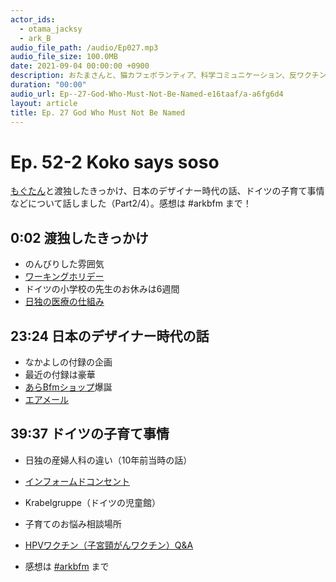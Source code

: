 ```yaml
---
actor_ids:
  - otama_jacksy
  - ark_B
audio_file_path: /audio/Ep027.mp3
audio_file_size: 100.0MB
date: 2021-09-04 00:00:00 +0900
description: おたまさんと、猫カフェボランティア、科学コミュニケーション、反ワクチン監視、ドラえもん、絶滅動物は蘇らせるべきか、ミッドサマー、保護猫のススメなどについて話しました。
duration: "00:00"
audio_url: Ep--27-God-Who-Must-Not-Be-Named-e16taaf/a-a6fg6d4
layout: article
title: Ep. 27 God Who Must Not Be Named
---
```


# Ep. 52-2 Koko says soso

[もぐたん](https://twitter.com/kokomakige)と渡独したきっかけ、日本のデザイナー時代の話、ドイツの子育て事情などについて話しました（Part2/4）。感想は #arkbfm まで！

## 0:02 渡独したきっかけ

* のんびりした雰囲気
* [ワーキングホリデー](https://www.jawhm.or.jp/step1.html)
* ドイツの小学校の先生のお休みは6週間
* [日独の医療の仕組み](http://www.newsdigest.de/newsde/column/doctor/10154-1099/)

## 23:24 日本のデザイナー時代の話

* なかよしの付録の企画
* 最近の付録は豪華
* [あらBfmショップ](https://arkbfm.base.shop/)爆誕
* [エアメール](https://www.post.japanpost.jp/int/service/index.html)

## 39:37 ドイツの子育て事情

* 日独の産婦人科の違い（10年前当時の話）
* [インフォームドコンセント](https://www.mhlw.go.jp/stf/seisakunitsuite/bunya/fukyu3.html)
* Krabelgruppe（ドイツの児童館）
* 子育てのお悩み相談場所
* [HPVワクチン（子宮頸がんワクチン）Q&A](https://jsgo.or.jp/hpvqa/contents.html)

* 感想は [#arkbfm](https://twitter.com/hashtag/arkbfm) まで